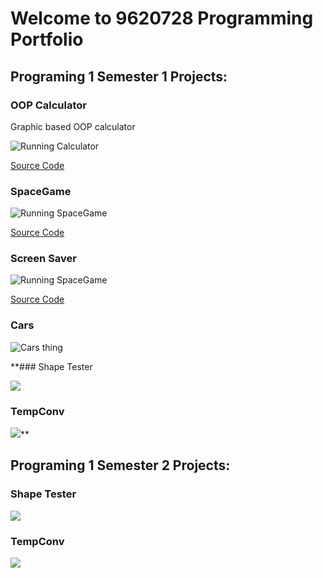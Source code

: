 # Welcome to 9620728 Programming Portfolio

## Programing 1 Semester 1 Projects:

### OOP Calculator

Graphic based OOP calculator

![Running Calculator](https://github.com/9620728/computer-programing1/blob/main/images/Calc.png?raw=true)

[Source Code](https://github.com/9620728/computer-programing1/upload/main/src/Calculator](https://github.com/9620728/computer-programing1/tree/main/src))

### SpaceGame

![Running SpaceGame](https://github.com/9620728/computer-programing1/blob/main/images/SpaceGame.png?raw=true)

[Source Code](https://github.com/9620728/computer-programing1/upload/main/src/Calculator](https://github.com/9620728/computer-programing1/tree/main/src))

### Screen Saver

![Running SpaceGame](https://github.com/9620728/computer-programing1/blob/main/images/ScreenSaver.png?raw=true)

[Source Code](https://github.com/9620728/computer-programing1/upload/main/src/Calculator](https://github.com/9620728/computer-programing1/tree/main/src))


### Cars 

![Cars thing](https://github.com/9620728/computer-programing1/blob/main/images/Cars.png)


**### Shape Tester

![](https://github.com/9620728/computer-programing1/blob/main/images/Shapes.png)


### TempConv

![](https://github.com/9620728/computer-programing1/blob/main/images/TempConv.png)**

## Programing 1 Semester 2 Projects:

### Shape Tester

![](https://github.com/9620728/computer-programing1/blob/main/images/Shapes.png)


### TempConv

![](https://github.com/9620728/computer-programing1/blob/main/images/TempConv.png)
